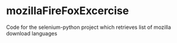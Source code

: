 # mozillaFireFoxExcercise
Code for the selenium-python project which retrieves list of mozilla download languages
